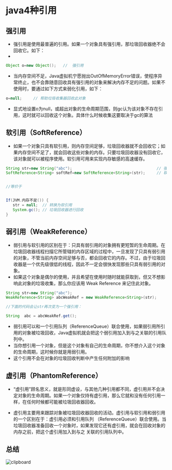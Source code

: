 # java4种引用

## 强引用
* 强引用是使用最普遍的引用。如果一个对象具有强引用，那垃圾回收器绝不会回收它。如下：
* 
```java
Object o=new Object();   //  强引用
```

* 当内存空间不足，Java虚拟机宁愿抛出OutOfMemoryError错误，使程序异常终止，也不会靠随意回收具有强引用的对象来解决内存不足的问题。如果不使用时，要通过如下方式来弱化引用，如下：

```java
o=null;     // 帮助垃圾收集器回收此对象
```

* 显式地设置o为null，或超出对象的生命周期范围，则gc认为该对象不存在引用，这时就可以回收这个对象。具体什么时候收集这要取决于gc的算法

## 软引用（SoftReference）
*  如果一个对象只具有软引用，则内存空间足够，垃圾回收器就不会回收它；如果内存空间不足了，就会回收这些对象的内存。只要垃圾回收器没有回收它，该对象就可以被程序使用。软引用可用来实现内存敏感的高速缓存。  

```java
String str=new String("abc");                                     // 强引用
SoftReference<String> softRef=new SoftReference<String>(str);     // 软引用


//等价于


If(JVM.内存不足()) {
   str = null;  // 转换为软引用
   System.gc(); // 垃圾回收器进行回收
}
```
## 弱引用（WeakReference）
* 弱引用与软引用的区别在于：只具有弱引用的对象拥有更短暂的生命周期。在垃圾回收器线程扫描它所管辖的内存区域的过程中，一旦发现了只具有弱引用的对象，不管当前内存空间足够与否，都会回收它的内存。不过，由于垃圾回收器是一个优先级很低的线程，因此不一定会很快发现那些只具有弱引用的对象。 
*  如果这个对象是偶尔的使用，并且希望在使用时随时就能获取到，但又不想影响此对象的垃圾收集，那么你应该用 Weak Reference 来记住此对象。
```java
String str=new String("abc");    
WeakReference<String> abcWeakRef = new WeakReference<String>(str);
```

```java
//下面的代码会让str再次变为一个强引用：    

String  abc = abcWeakRef.get();
```
* 弱引用可以和一个引用队列（ReferenceQueue）联合使用，如果弱引用所引用的对象被垃圾回收，Java虚拟机就会把这个弱引用加入到与之关联的引用队列中。
* 当你想引用一个对象，但是这个对象有自己的生命周期，你不想介入这个对象的生命周期，这时候你就是用弱引用。
* 这个引用不会在对象的垃圾回收判断中产生任何附加的影响

## 虚引用（PhantomReference）
*  “虚引用”顾名思义，就是形同虚设，与其他几种引用都不同，虚引用并不会决定对象的生命周期。如果一个对象仅持有虚引用，那么它就和没有任何引用一样，在任何时候都可能被垃圾回收器回收。

* 虚引用主要用来跟踪对象被垃圾回收器回收的活动。虚引用与软引用和弱引用的一个区别在于：虚引用必须和引用队列 （ReferenceQueue）联合使用。当垃圾回收器准备回收一个对象时，如果发现它还有虚引用，就会在回收对象的内存之前，把这个虚引用加入到与之 关联的引用队列中。

## 总结
![clipboard](https://raw.githubusercontent.com/privking/king-note-images/master/img/note/clipboard-1599203610-2b9ec6.png)
